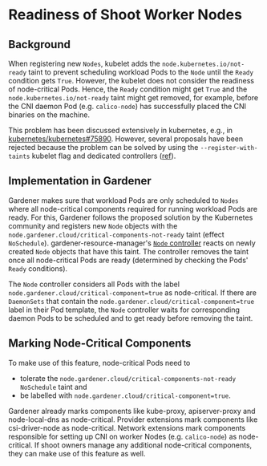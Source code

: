 # Readiness of Shoot Worker Nodes

## Background

When registering new `Nodes`, kubelet adds the `node.kubernetes.io/not-ready` taint to prevent scheduling workload Pods to the `Node` until the `Ready` condition gets `True`.
However, the kubelet does not consider the readiness of node-critical Pods.
Hence, the `Ready` condition might get `True` and the `node.kubernetes.io/not-ready` taint might get removed, for example, before the CNI daemon Pod (e.g. `calico-node`) has successfully placed the CNI binaries on the machine.

This problem has been discussed extensively in kubernetes, e.g., in [kubernetes/kubernetes#75890](https://github.com/kubernetes/kubernetes/issues/75890).
However, several proposals have been rejected because the problem can be solved by using the `--register-with-taints` kubelet flag and dedicated controllers ([ref](https://github.com/kubernetes/enhancements/pull/1003#issuecomment-619087019)).

## Implementation in Gardener

Gardener makes sure that workload Pods are only scheduled to `Nodes` where all node-critical components required for running workload Pods are ready. 
For this, Gardener follows the proposed solution by the Kubernetes community and registers new `Node` objects with the `node.gardener.cloud/critical-components-not-ready` taint (effect `NoSchedule`).
gardener-resource-manager's [`Node` controller](../concepts/resource-manager.md#node-controller) reacts on newly created `Node` objects that have this taint.
The controller removes the taint once all node-critical Pods are ready (determined by checking the Pods' `Ready` conditions).

The `Node` controller considers all Pods with the label `node.gardener.cloud/critical-component=true` as node-critical.
If there are `DaemonSets` that contain the `node.gardener.cloud/critical-component=true` label in their Pod template, the `Node` controller waits for corresponding daemon Pods to be scheduled and to get ready before removing the taint.

## Marking Node-Critical Components

To make use of this feature, node-critical Pods need to

- tolerate the `node.gardener.cloud/critical-components-not-ready` `NoSchedule` taint and
- be labelled with `node.gardener.cloud/critical-component=true`.

Gardener already marks components like kube-proxy, apiserver-proxy and node-local-dns as node-critical.
Provider extensions mark components like csi-driver-node as node-critical.
Network extensions mark components responsible for setting up CNI on worker Nodes (e.g. `calico-node`) as node-critical.
If shoot owners manage any additional node-critical components, they can make use of this feature as well.
